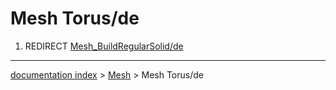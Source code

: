 # Mesh Torus/de
1.  REDIRECT [Mesh\_BuildRegularSolid/de](Mesh_BuildRegularSolid/de.md)

---
[documentation index](../README.md) > [Mesh](Mesh_Workbench.md) > Mesh Torus/de
